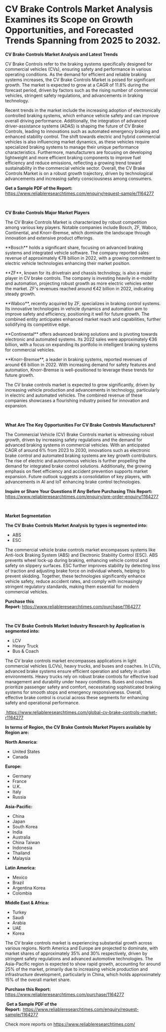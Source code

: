 <p><h1>CV Brake Controls Market Analysis Examines its Scope on Growth Opportunities, and Forecasted Trends Spanning from 2025 to 2032.</h1></p><p><strong>CV Brake Controls Market Analysis and Latest Trends</strong></p>
<p><p>CV Brake Controls refer to the braking systems specifically designed for commercial vehicles (CVs), ensuring safety and performance in various operating conditions. As the demand for efficient and reliable braking systems increases, the CV Brake Controls Market is poised for significant growth. The market is expected to grow at a CAGR of 11.8% during the forecast period, driven by factors such as the rising number of commercial vehicles, stringent safety regulations, and advancements in braking technology.</p><p>Recent trends in the market include the increasing adoption of electronically controlled braking systems, which enhance vehicle safety and can improve overall driving performance. Additionally, the integration of advanced driver-assistance systems (ADAS) is shaping the future of CV Brake Controls, leading to innovations such as automated emergency braking and enhanced stability control. The shift towards electric and hybrid commercial vehicles is also influencing market dynamics, as these vehicles require specialized braking systems to manage their unique performance characteristics. Furthermore, manufacturers are focusing on developing lightweight and more efficient braking components to improve fuel efficiency and reduce emissions, reflecting a growing trend toward sustainability in the commercial vehicle sector. Overall, the CV Brake Controls Market is on a robust growth trajectory, driven by technological advancements and increasing safety consciousness among consumers.</p></p>
<p><strong>Get a Sample PDF of the Report:&nbsp;</strong> <a href="https://www.reliableresearchtimes.com/enquiry/request-sample/1164277?utm_campaign=3030&utm_medium=2&utm_source=Github&utm_content=ia&utm_term=11042025&utm_id=cv-brake-controls">https://www.reliableresearchtimes.com/enquiry/request-sample/1164277</a></p>
<p>&nbsp;</p>
<p><strong>CV Brake Controls Major Market Players</strong></p>
<p><p>The CV Brake Controls Market is characterized by robust competition among various key players. Notable companies include Bosch, ZF, Wabco, Continental, and Knorr-Bremse, which dominate the landscape through innovation and extensive product offerings.</p><p>**Bosch** holds a significant share, focusing on advanced braking systems and integrated vehicle software. The company reported sales revenue of approximately €78 billion in 2022, with a growing commitment to electric vehicle technologies enhancing their market position.</p><p>**ZF**, known for its drivetrain and chassis technology, is also a major player in CV brake controls. The company is investing heavily in e-mobility and automation, projecting robust growth as more electric vehicles enter the market. ZF's revenues reached around €42 billion in 2022, indicating steady growth.</p><p>**Wabco**, recently acquired by ZF, specializes in braking control systems. Its innovative technologies in vehicle dynamics and automation aim to improve safety and efficiency, positioning it well for future growth. The combined entity anticipates enhanced market reach and capabilities, further solidifying its competitive edge.</p><p>**Continental** offers advanced braking solutions and is pivoting towards electronic and automated systems. Its 2022 sales were approximately €36 billion, with a focus on expanding its portfolio in intelligent braking systems for commercial vehicles.</p><p>**Knorr-Bremse**, a leader in braking systems, reported revenues of around €6 billion in 2022. With increasing demand for safety features and automation, Knorr-Bremse is well-positioned to leverage these trends for future growth.</p><p>The CV brake controls market is expected to grow significantly, driven by increasing vehicle production and advancements in technology, particularly in electric and automated vehicles. The combined revenue of these companies showcases a flourishing industry poised for innovation and expansion.</p></p>
<p>&nbsp;</p>
<p><strong>What Are The Key Opportunities For CV Brake Controls Manufacturers?</strong></p>
<p><p>The Commercial Vehicle (CV) Brake Controls market is witnessing robust growth, driven by increasing safety regulations and the demand for advanced braking systems in commercial vehicles. With an anticipated CAGR of around 6% from 2023 to 2030, innovations such as electronic brake control and automated braking systems are key growth contributors. The rise of electric and autonomous vehicles is further propelling the demand for integrated brake control solutions. Additionally, the growing emphasis on fleet efficiency and accident prevention supports market expansion. Future outlook suggests a consolidation of key players, with advancements in AI and IoT enhancing brake control technologies.</p></p>
<p><strong>Inquire or Share Your Questions If Any Before Purchasing This Report:</strong> <a href="https://www.reliableresearchtimes.com/enquiry/pre-order-enquiry/1164277?utm_campaign=3030&utm_medium=2&utm_source=Github&utm_content=ia&utm_term=11042025&utm_id=cv-brake-controls">https://www.reliableresearchtimes.com/enquiry/pre-order-enquiry/1164277</a></p>
<p>&nbsp;</p>
<p><strong>Market Segmentation</strong></p>
<p><strong>The CV Brake Controls Market Analysis by types is segmented into:</strong></p>
<p><ul><li>ABS</li><li>ESC</li></ul></p>
<p><p>The commercial vehicle brake controls market encompasses systems like Anti-lock Braking System (ABS) and Electronic Stability Control (ESC). ABS prevents wheel lock-up during braking, enhancing vehicle control and safety on slippery surfaces. ESC further improves stability by detecting loss of traction and adjusting brake force on individual wheels, helping to prevent skidding. Together, these technologies significantly enhance vehicle safety, reduce accident rates, and comply with increasingly stringent regulatory standards, making them essential for modern commercial vehicles.</p></p>
<p><strong>Purchase this Report:&nbsp;</strong><a href="https://www.reliableresearchtimes.com/purchase/1164277?utm_campaign=3030&utm_medium=2&utm_source=Github&utm_content=ia&utm_term=11042025&utm_id=cv-brake-controls">https://www.reliableresearchtimes.com/purchase/1164277</a></p>
<p>&nbsp;</p>
<p><strong>The CV Brake Controls Market Industry Research by Application is segmented into:</strong></p>
<p><ul><li>LCV</li><li>Heavy Truck</li><li>Bus & Coach</li></ul></p>
<p><p>The CV brake controls market encompasses applications in light commercial vehicles (LCVs), heavy trucks, and buses and coaches. In LCVs, advanced brake systems ensure efficient operation and safety in urban environments. Heavy trucks rely on robust brake controls for effective load management and durability under heavy conditions. Buses and coaches prioritize passenger safety and comfort, necessitating sophisticated braking systems for smooth stops and emergency responsiveness. Overall, effective brake control is crucial across these segments for enhancing safety and operational performance.</p></p>
<p><a href="https://www.reliableresearchtimes.com/global-cv-brake-controls-market-r1164277?utm_campaign=3030&utm_medium=2&utm_source=Github&utm_content=ia&utm_term=11042025&utm_id=cv-brake-controls">&nbsp;https://www.reliableresearchtimes.com/global-cv-brake-controls-market-r1164277</a></p>
<p><strong>In terms of Region, the CV Brake Controls Market Players available by Region are:</strong></p>
<p>
    <p> <strong> North America: </strong>
        <ul>
            <li>United States</li>
            <li>Canada</li>
        </ul>
        </p> 
    <p> <strong> Europe: </strong>
        <ul>
            <li>Germany</li>
            <li>France</li>
            <li>U.K.</li>
            <li>Italy</li>
            <li>Russia</li>
        </ul>
        </p> 
    <p> <strong> Asia-Pacific: </strong>
        <ul>
            <li>China</li>
            <li>Japan</li>
            <li>South Korea</li>
            <li>India</li>
            <li>Australia</li>
            <li>China Taiwan</li>
            <li>Indonesia</li>
            <li>Thailand</li>
            <li>Malaysia</li>
        </ul>
        </p> 
    <p> <strong> Latin America: </strong>
        <ul>
            <li>Mexico</li>
            <li>Brazil</li>
            <li>Argentina Korea</li>
            <li>Colombia</li>
        </ul>
        </p> 
    <p> <strong> Middle East & Africa: </strong>
        <ul>
            <li>Turkey</li>
            <li>Saudi</li>
            <li>Arabia</li>
            <li>UAE</li>
            <li>Korea</li>
        </ul>
    </p>
    </p>
<p><p>The CV brake controls market is experiencing substantial growth across various regions. North America and Europe are projected to dominate, with market shares of approximately 35% and 30% respectively, driven by stringent safety regulations and advanced automotive technologies. The Asia-Pacific region is expected to show rapid growth, accounting for around 25% of the market, primarily due to increasing vehicle production and infrastructure development, particularly in China, which holds approximately 15% of the overall market share.</p></p>
<p><strong>Purchase this Report: </strong><a href="https://www.reliableresearchtimes.com/purchase/1164277?utm_campaign=3030&utm_medium=2&utm_source=Github&utm_content=ia&utm_term=11042025&utm_id=cv-brake-controls">https://www.reliableresearchtimes.com/purchase/1164277</a></p>
<p>&nbsp;<strong>Get a Sample PDF of the Report:&nbsp;&nbsp;</strong><a href="https://www.reliableresearchtimes.com/enquiry/request-sample/1164277?utm_campaign=3030&utm_medium=2&utm_source=Github&utm_content=ia&utm_term=11042025&utm_id=cv-brake-controls">https://www.reliableresearchtimes.com/enquiry/request-sample/1164277</a></p>
<p><strong></strong></p>
<p>Check more reports on <a href="https://www.reliableresearchtimes.com/?utm_campaign=3030&utm_medium=2&utm_source=Github&utm_content=ia&utm_term=11042025&utm_id=cv-brake-controls">https://www.reliableresearchtimes.com/</a></p>